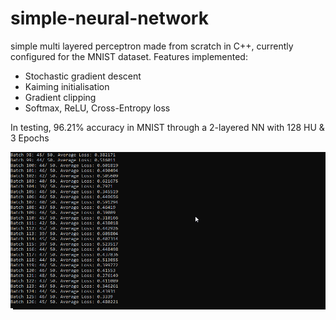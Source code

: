 # simple-neural-network
simple multi layered perceptron made from scratch in C++, currently configured for the MNIST dataset.
Features implemented:

- Stochastic gradient descent
- Kaiming initialisation
- Gradient clipping
- Softmax, ReLU, Cross-Entropy loss

In testing, 96.21% accuracy in MNIST through a 2-layered NN with 128 HU & 3 Epochs

![Example](Example.png)
